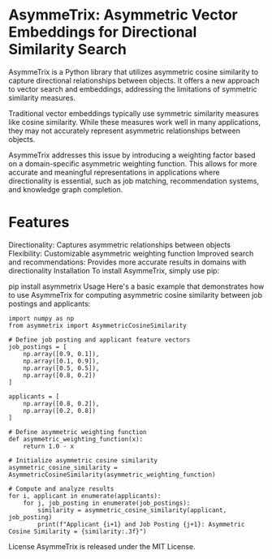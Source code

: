 # AsymmeTrix: Asymmetric Vector Embeddings for Directional Similarity Search
AsymmeTrix is a Python library that utilizes asymmetric cosine similarity to capture directional relationships between objects. It offers a new approach to vector search and embeddings, addressing the limitations of symmetric similarity measures.

Traditional vector embeddings typically use symmetric similarity measures like cosine similarity. While these measures work well in many applications, they may not accurately represent asymmetric relationships between objects.

AsymmeTrix addresses this issue by introducing a weighting factor based on a domain-specific asymmetric weighting function. This allows for more accurate and meaningful representations in applications where directionality is essential, such as job matching, recommendation systems, and knowledge graph completion.

# Features
Directionality: Captures asymmetric relationships between objects
Flexibility: Customizable asymmetric weighting function
Improved search and recommendations: Provides more accurate results in domains with directionality
Installation
To install AsymmeTrix, simply use pip:

pip install asymmetrix
Usage
Here's a basic example that demonstrates how to use AsymmeTrix for computing asymmetric cosine similarity between job postings and applicants:
```
import numpy as np
from asymmetrix import AsymmetricCosineSimilarity

# Define job posting and applicant feature vectors
job_postings = [
    np.array([0.9, 0.1]),
    np.array([0.1, 0.9]),
    np.array([0.5, 0.5]),
    np.array([0.8, 0.2])
]

applicants = [
    np.array([0.8, 0.2]),
    np.array([0.2, 0.8])
]

# Define asymmetric weighting function
def asymmetric_weighting_function(x):
    return 1.0 - x

# Initialize asymmetric cosine similarity
asymmetric_cosine_similarity = AsymmetricCosineSimilarity(asymmetric_weighting_function)

# Compute and analyze results
for i, applicant in enumerate(applicants):
    for j, job_posting in enumerate(job_postings):
        similarity = asymmetric_cosine_similarity(applicant, job_posting)
        print(f"Applicant {i+1} and Job Posting {j+1}: Asymmetric Cosine Similarity = {similarity:.3f}")

```
License
AsymmeTrix is released under the MIT License.
